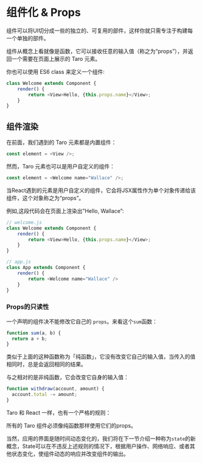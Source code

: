 # 组件化 & Props

组件可以将UI切分成一些的独立的、可复用的部件，这样你就只需专注于构建每一个单独的部件。

组件从概念上看就像是函数，它可以接收任意的输入值（称之为“props”），并返回一个需要在页面上展示的 Taro 元素。

你也可以使用 ES6 class 来定义一个组件:

```javascript
class Welcome extends Component {
	render() {
		return <View>Hello, {this.props.name}</View>;
	}
}
```


## 组件渲染

在前面，我们遇到的 Taro 元素都是内置组件：

```javascript
const element = <View />;
```

然而，Taro 元素也可以是用户自定义的组件：

```javascript
const element = <Welcome name="Wallace" />;
```

当React遇到的元素是用户自定义的组件，它会将JSX属性作为单个对象传递给该组件，这个对象称之为“props”。

例如,这段代码会在页面上渲染出”Hello, Wallace”:

```javascript
// welcome.js
class Welcome extends Component {
	render() {
		return <View>Hello, {this.props.name}</View>;
	}
}

// app.js
class App extends Component {
	render() {
		return <Welcome name="Wallace" />
	}
}
```


### Props的只读性

一个声明的组件决不能修改它自己的 `props`。来看这个`sum`函数：

```javascript
function sum(a, b) {
  return a + b;
}
```

类似于上面的这种函数称为「纯函数」，它没有改变它自己的输入值，当传入的值相同时，总是会返回相同的结果。

与之相对的是非纯函数，它会改变它自身的输入值：

```javascript
function withdraw(account, amount) {
  account.total -= amount;
}
```

Taro 和 React 一样，也有一个严格的规则：

所有的 Taro 组件必须像纯函数那样使用它们的props。

当然，应用的界面是随时间动态变化的，我们将在下一节介绍一种称为`state`的新概念，State可以在不违反上述规则的情况下，根据用户操作、网络响应、或者其他状态变化，使组件动态的响应并改变组件的输出。

